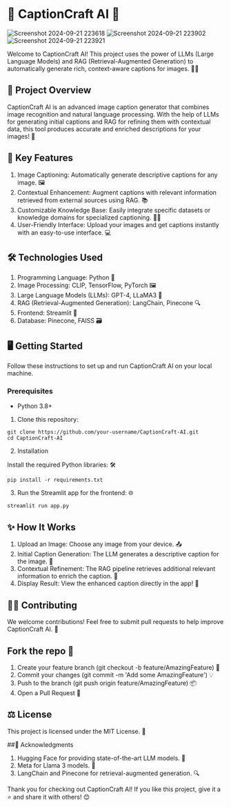 # 📸 CaptionCraft AI 🎨
![Screenshot 2024-09-21 223618](https://github.com/user-attachments/assets/3971f1fd-d875-45fc-ab75-78e3ee4c946f)
![Screenshot 2024-09-21 223902](https://github.com/user-attachments/assets/d6bceccc-21f1-4be6-826c-c27519151567)
![Screenshot 2024-09-21 223921](https://github.com/user-attachments/assets/261e2e36-feb0-49c8-a963-f24b0a93caa7)

Welcome to CaptionCraft AI! This project uses the power of LLMs (Large Language Models) and RAG (Retrieval-Augmented Generation) to automatically generate rich, context-aware captions for images. 🧠✨

## 🚀 Project Overview
CaptionCraft AI is an advanced image caption generator that combines image recognition and natural language processing. With the help of LLMs for generating initial captions and RAG for refining them with contextual data, this tool produces accurate and enriched descriptions for your images! 🌟

## 🔧 Key Features
1. Image Captioning: Automatically generate descriptive captions for any image. 🖼️
2. Contextual Enhancement: Augment captions with relevant information retrieved from external sources using RAG. 📚
3. Customizable Knowledge Base: Easily integrate specific datasets or knowledge domains for specialized captioning. 🧑‍🔬
4. User-Friendly Interface: Upload your images and get captions instantly with an easy-to-use interface. 💻

## 🛠️ Technologies Used
1. Programming Language: Python 🐍
2. Image Processing: CLIP, TensorFlow, PyTorch 🖼️
3. Large Language Models (LLMs): GPT-4, LLaMA3 🤖
4. RAG (Retrieval-Augmented Generation): LangChain, Pinecone 🔍
5. Frontend: Streamlit 🎨
6. Database: Pinecone, FAISS 🗃️
  
## 🖥️ Getting Started

Follow these instructions to set up and run CaptionCraft AI on your local machine.

### Prerequisites
- Python 3.8+
  
1. Clone this repository:
```
git clone https://github.com/your-username/CaptionCraft-AI.git
cd CaptionCraft-AI
```

2. Installation
   
Install the required Python libraries: 🛠️
```
pip install -r requirements.txt
```

3. Run the Streamlit app for the frontend: 🌐
```
streamlit run app.py
```

## ✨ How It Works
1. Upload an Image: Choose any image from your device. 📤
2. Initial Caption Generation: The LLM generates a descriptive caption for the image. 📝
3. Contextual Refinement: The RAG pipeline retrieves additional relevant information to enrich the caption. 🔄
4. Display Result: View the enhanced caption directly in the app! 👀

## 🧑‍💻 Contributing
We welcome contributions! Feel free to submit pull requests to help improve CaptionCraft AI. 🎉

## Fork the repo 🍴
1. Create your feature branch (git checkout -b feature/AmazingFeature) 🚀
2. Commit your changes (git commit -m 'Add some AmazingFeature') 💡
3. Push to the branch (git push origin feature/AmazingFeature) 📦
4. Open a Pull Request 🔄

## ⚖️ License
This project is licensed under the MIT License. 📜

##🌟 Acknowledgments
1. Hugging Face for providing state-of-the-art LLM models. 🤗
2. Meta for Llama 3 models. 🧠
3. LangChain and Pinecone for retrieval-augmented generation. 🔍

Thank you for checking out CaptionCraft AI! If you like this project, give it a ⭐ and share it with others! 😊

